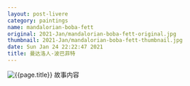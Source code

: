 ```yaml
---
layout: post-livere
category: paintings
name: mandalorian-boba-fett
original: 2021-Jan/mandalorian-boba-fett-original.jpg
thumbnail: 2021-Jan/mandalorian-boba-fett-thumbnail.jpg
date: Sun Jan 24 22:22:47 2021
title: 曼达洛人-波巴菲特
---
```


![{{page.title}}](/gallery/{{page.category}}/{{page.original}})
故事内容
